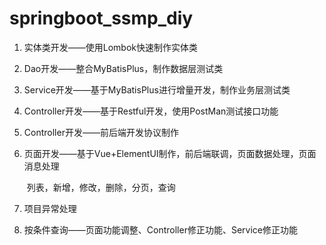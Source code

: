 # springboot_ssmp_diy
<!-- 基于SpringBoot的SSMP整合案例 -->
1. 实体类开发——使用Lombok快速制作实体类

2. Dao开发——整合MyBatisPlus，制作数据层测试类

3. Service开发——基于MyBatisPlus进行增量开发，制作业务层测试类

4. Controller开发——基于Restful开发，使用PostMan测试接口功能

5. Controller开发——前后端开发协议制作

6. 页面开发——基于Vue+ElementUI制作，前后端联调，页面数据处理，页面消息处理

   ​				列表，新增，修改，删除，分页，查询

7. 项目异常处理

8. 按条件查询——页面功能调整、Controller修正功能、Service修正功能

